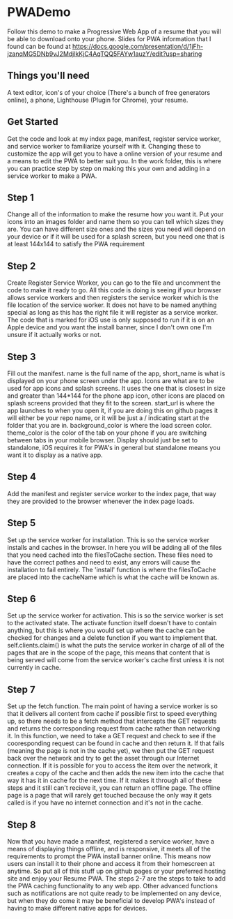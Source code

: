 # PWADemo
Follow this demo to make a Progressive Web App of a resume that you will be able to download onto your phone. Slides for PWA information that I found can be found at https://docs.google.com/presentation/d/1jFh-jzanqMG5DNb9vJ2MdjlkKjC4AqTQQ5FAYw1auzY/edit?usp=sharing

## Things you'll need
A text editor, icon's of your choice (There's a bunch of free generators online), a phone, Lighthouse (Plugin for Chrome), your resume.

## Get Started
Get the code and look at my index page, manifest, register service worker, and service worker to familiarize yourself with it. Changing these to customize the app will get you to have a online version of your resume and a means to edit the PWA to better suit you.  In the work folder, this is where you can practice step by step on making this your own and adding in a service worker to make a PWA.

## Step 1
Change all of the information to make the resume how you want it.  Put your icons into an images folder and name them so you can tell which sizes they are.  You can have different size ones and the sizes you need will depend on your device or if it will be used for a splash screen, but you need one that is at least 144x144 to satisfy the PWA requirement

## Step 2
Create Register Service Worker, you can go to the file and uncomment the code to make it ready to go.  All this code is doing is seeing if your browser allows service workers and then registers the service worker which is the file location of the service worker.  It does not have to be named anything special as long as this has the right file it will register as a service worker.  The code that is marked for iOS use is only supposed to run if it is on an Apple device and you want the install banner, since I don't own one I'm unsure if it actually works or not. 

## Step 3
Fill out the manifest. name is the full name of the app, short_name is what is displayed on your phone screen under the app. Icons are what are to be used for app icons and splash screens.  It uses the one that is closest in size and greater than 144*144 for the phone app icon, other icons are placed on splash screens provided that they fit to the screen.  start_url is where the app launches to when you open it, if you are doing this on github pages it will either be your repo name, or it will be just a / indicating start at the folder that you are in.  background_color is where the load screen color.  theme_color is the color of the tab on your phone if you are switching between tabs in your mobile browser.  Display should just be set to standalone, iOS requires it for PWA's in general but standalone means you want it to display as a native app.

## Step 4
Add the manifest and register service worker to the index page, that way they are provided to the browser whenever the index page loads.

## Step 5
Set up the service worker for installation.  This is so the service worker installs and caches in the browser.  In here you will be adding all of the files that you need cached into the filesToCache section.  These files need to have the correct pathes and need to exist, any errors will cause the installation to fail entirely.  The 'install' function is where the filesToCache are placed into the cacheName which is what the cache will be known as.

## Step 6
Set up the service worker for activation.  This is so the service worker is set to the activated state.  The activate function itself doesn't have to contain anything, but this is where you would set up where the cache can be checked for changes and a delete function if you want to implement that.  self.clients.claim() is what the puts the service worker in charge of all of the pages that are in the scope of the page, this means that content that is being served will come from the service worker's cache first unless it is not currently in cache.

## Step 7
Set up the fetch function. The main point of having a service worker is so that it delivers all content from cache if possible first to speed everything up, so there needs to be a fetch method that intercepts the GET requests and returns the corresponding request from cache rather than networking it.  In this function, we need to take a GET request and check to see if the cooresponding request can be found in cache and then return it.  If that fails (meaning the page is not in the cache yet), we then put the GET request back over the network and try to get the asset through our Internet connection.  If it is possible for you to access the item over the network, it creates a copy of the cache and then adds the new item into the cache that way it has it in cache for the next time.  If it makes it through all of these steps and it still can't recieve it, you can return an offline page.  The offline page is a page that will rarely get touched because the only way it gets called is if you have no internet connection and it's not in the cache.

## Step 8
Now that you have made a manifest, registered a service worker, have a means of displaying things offline, and is responsive, it meets all of the requirements to prompt the PWA install banner online.  This means now users can install it to their phone and access it from their homescreen at anytime.  So put all of this stuff up on github pages or your preferred hosting site and enjoy your Resume PWA.  The steps 2-7 are the steps to take to add the PWA caching functionality to any web app.  Other advanced functions such as notifications are not quite ready to be implemented on any device, but when they do come it may be beneficial to develop PWA's instead of having to make different native apps for devices.